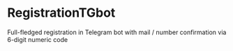# RegistrationTGbot
Full-fledged registration in Telegram bot with mail / number confirmation via 6-digit numeric code
